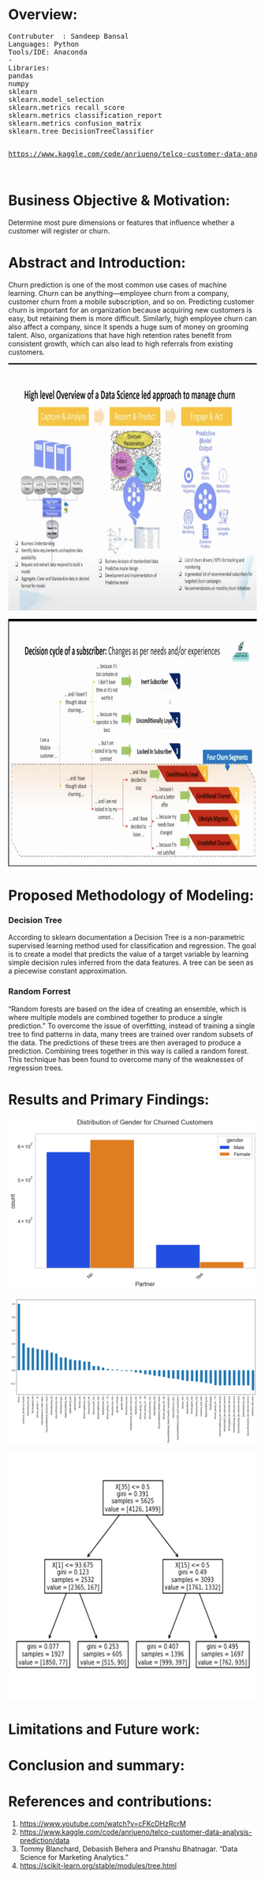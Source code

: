 # Overview: 

</pre>
<pre>
Contrubuter  : Sandeep Bansal
Languages: Python
Tools/IDE: Anaconda
-
Libraries: 
pandas
numpy 
sklearn
sklearn.model_selection
sklearn.metrics recall_score
sklearn.metrics classification_report
sklearn.metrics confusion_matrix
sklearn.tree DecisionTreeClassifier

https://www.kaggle.com/code/anriueno/telco-customer-data-analysis-prediction/data




</pre>
</pre></b>

# Business Objective & Motivation:

Determine most pure dimensions or features that influence whether a customer will register or churn. 

# Abstract and Introduction:

Churn prediction is one of the most common use cases of machine learning. Churn can be anything—employee churn from a company, customer churn from a mobile subscription, and so on. Predicting customer churn is important for an organization because acquiring new customers is easy, but retaining them is more difficult. Similarly, high employee churn can also affect a company, since it spends a huge sum of money on grooming talent. Also, organizations that have high retention rates benefit from consistent growth, which can also lead to high referrals from existing customers.

<p align="center">
  <img width="860" height="500" src="https://github.com/smb12356/predictingReturningUsers/blob/main/images/Screen%20Shot%202022-12-04%20at%201.54.00%20PM.png?raw=true">
</p>

<p align="center">
  <img width="860" height="500" src="https://github.com/smb12356/predictingReturningUsers/blob/main/images/Screen%20Shot%202022-12-04%20at%201.53.01%20PM.png?raw=true">
</p>

  
# Proposed Methodology of Modeling:
### Decision Tree
According to sklearn documentation a Decision Tree is a non-parametric supervised learning method used for classification and regression. The goal is to create a model that predicts the value of a target variable by learning simple decision rules inferred from the data features. A tree can be seen as a piecewise constant approximation.



### Random Forrest
“Random forests are based on the idea of creating an ensemble, which is where multiple models are combined together to produce a single prediction." To overcome the issue of overfitting, instead of training a single tree to find patterns in data, many trees are trained over random subsets of the data. The predictions of these trees are then averaged to produce a prediction. Combining trees together in this way is called a random forest. This technique has been found to overcome many of the weaknesses of regression trees.



# Results and Primary Findings:

![GitHub Logo](https://github.com/smb12356/predictingReturningUsers/blob/83fd711837eafe7ccc8de81610715c96c1742a61/images/married+male_female.png)


![GitHub Logo](https://github.com/smb12356/predictingReturningUsers/blob/83fd711837eafe7ccc8de81610715c96c1742a61/images/predictors%20with%20churb.png)




<p align="center">
  <img width="560" height="500" src="https://github.com/smb12356/predictingReturningUsers/blob/main/images/decisionTree.png?raw=true">
</p>





# Limitations and Future work:

# Conclusion and summary:

# References and contributions:

1. https://www.youtube.com/watch?v=cFKcDHzRcrM
2. https://www.kaggle.com/code/anriueno/telco-customer-data-analysis-prediction/data
3. Tommy Blanchard, Debasish Behera and Pranshu Bhatnagar. “Data Science for Marketing Analytics.”
4. https://scikit-learn.org/stable/modules/tree.html


